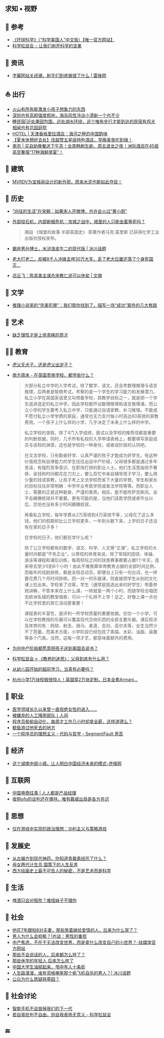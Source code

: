 ## 求知 ▪ 视野

## 📁 参考

- [《环球科学》（“科学美国人”中文版）【唯一官方网站】](https://huanqiukexue.com/)
- [科学松鼠会 :: 让我们剥开科学的坚果](http://songshuhui.net/)

## 📁 资讯

- [字幕网站关闭潮，射手们到底做错了什么 | 雷锋网](https://www.leiphone.com/news/201411/wAaQcJ1lKKPfGrTx.html) <!--2014-11-24 15:59-->

## ⛵️ 出行

- [火山有所有能激发小孩子想象力的东西](http://dajia.qq.com/original/MFL/nigel20180816.html)
- [深圳也有高颜值度假地，海岛风性冷淡小清新一个也不少](https://mp.weixin.qq.com/s?__biz=MzU3MTA1NTMwMA%3D%3D&chksm=fce49ad0cb9313c670795c257eb305da8a707a744e4e24eefe6412bbd789e0ae27c91aac7980&idx=1&mid=2247505787&scene=0&sn=667acf54f325f0fdf5fee725ecc5ac5b#rd)
- [睡民宿|近处果园包围，远处湖水环绕，这个唯有步行才能到达的民宿有鸡犬相闻也有花园庭院](https://mp.weixin.qq.com/s?__biz=MzIyNjgwMDI0OQ%3D%3D&chksm=e8684eabdf1fc7bdaa39831546fc923cdfe1264712c47b744f384ee40265950a52d3e20c5eb3&idx=1&mid=2247494077&scene=0&sn=efb6670c7a797163e1ba92235dbfa54e#rd)
- [HOTEL | 天津香格里拉酒店：海河之畔的中国韵味](https://mp.weixin.qq.com/s?__biz=MzAxNTcwMTU1MQ%3D%3D&chksm=838a626eb4fdeb7830cee4d405316a9acf9eceeea0b8b4ff7a09f9931f339b0aa3bac9482364&idx=1&mid=2650718510&scene=0&sn=3f1d8cad3c3a270e29a9a4d7d3eb9d86#rd)
- [【夏末休憩好去处】住超赞五星级特色酒店，早晚美食吃到嗨！](https://mp.weixin.qq.com/s?__biz=MzA3NDc1MDIwNA%3D%3D&chksm=9f7a450ca80dcc1a7172ed4b536dfd5ba71c20441db38cb96442c50202c93ec9fc7f16716868&idx=1&mid=2247484575&scene=0&sn=efc9c2cd7b0f9ef876ca7bca7c064453#rd)
- [南京 | 买自助晚餐送下午茶！全周畅刷生蚝、周五波龙之夜！洲际酒店在45层高空奢摆“17种海鲜盛宴”！](https://mp.weixin.qq.com/s?__biz=MzA3NDc1MDIwNA%3D%3D&chksm=9f7a4536a80dcc2000155daaea8c429725bc1d0678025ea7d08dca2d7258e8670ed3cb200eea&idx=2&mid=2247484581&scene=0&sn=77dd7436df8ddc76bc6e4d3ce954bf21#rd)

## 🕌 建筑

- [MVRDV为宝格丽设计的新外观，原来水泥也能如此夺目！](https://mp.weixin.qq.com/s?__biz=MjM5MDEyNDE4MQ%3D%3D&chksm=bdb585328ac20c24bdd1f4414c2eb9a44f37ef47e6844d51045481d07c802636261a5586cc2a&idx=2&mid=2651370696&scene=0&sn=ae125d8ace86129d4898773a578360fb#rd)

## 📁 历史

- [“向往的生活”在宋朝：如果宋人开微博，也许会火过“黄小厨”](https://mp.weixin.qq.com/s?__biz=MjM5MDg1NjA2NA%3D%3D&mid=2650463906&idx=1&sn=426ca112e5964ae5bc84a6c1fac6d213#wechat_redirect)

- [外部投石机，内部断粮危机：攻城之战中，城里的人只能坐着等死吗？](https://mp.weixin.qq.com/s?__biz=MjM5MDg1NjA2NA%3D%3D&mid=2650463649&idx=1&sn=4f34259c9c6e0e0f929902afb2355515#wechat_redirect)

  > 摘自 《城堡的故事 半部英国史》 原著作者马克·莫里斯 已获得化学工业出版社授权发布。

- [霸座男孙博士，水浒泼皮牛二的现代版 | 冰川话题](https://mp.weixin.qq.com/s?__biz=MzI1MzY2NzE3MA%3D%3D&chksm=e9d242e1dea5cbf7826fd19aacb2637f97d1fcd12707d909473d7fefe9d412bf506f0fe74956&idx=1&mid=2247495916&scene=0&sn=bc208ed306965be3b71c8837628589af#rd)

- [老大打老二，却被8千人冲锋击垮30万大军，丢了老大位置还落了个身死国灭...](https://mp.weixin.qq.com/s?__biz=MjM5ODU0NTk5NA%3D%3D&chksm=bd18e95d8a6f604bf3473cc0eb67f2e49ecce901b976bf79d557726b3675eac0b0dd3e84a484&idx=1&mid=2653247096&scene=0&sn=ae65f5f7334c35ce50894f5fc1830957#rd)

- [迟云飞：陈其美主谋杀宋教仁说可以休矣 | 文摘](https://mp.weixin.qq.com/s?__biz=MzIzNTAyODMwOA%3D%3D&chksm=f0eecb90c799428666584bc98ab870f35305c0d3b73ec7ca4e93ecc5fb8b9dfb6657c5d17e53&idx=1&mid=2650210731&scene=0&sn=cd11e132c20166ddfcf85f84c5c97a5e#rd)

## 📁 文学

- [推理小说家的“完美犯罪”：我们帮你找到了，描写一场“成功”案件的几大套路](https://mp.weixin.qq.com/s?__biz=MjM5MDg1NjA2NA%3D%3D&mid=2650463624&idx=1&sn=d30a7d7333fbb503a961a467d2b17f6e#wechat_redirect)

## 📁 艺术

- [缺乏理性才是上帝青睐的奇才](https://mp.weixin.qq.com/s?__biz=MjM5MzkyMDMwMQ%3D%3D&chksm=bd618c588a16054e40e8f91b720a77eabb1123038cb0c9e86af80673959dcb1f08342ecc467c&idx=1&mid=2652538906&scene=0&sn=b131d52e9b53e77dc07862a0c0b5f2fd#rd)

## 👩‍🎓  教育

- [虎父无犬子，还是虎父出逆子？](https://mp.weixin.qq.com/s?__biz=MjM5NTk1ODM4MQ%3D%3D&mid=2650695856&idx=1&sn=901722628b6489cf36c3d34c55c1809a#wechat_redirect)

- [南方周末 - 在英国贵族学校，都学些什么？](http://www.infzm.com/content/135825)

  > 大部分私立中学的入学考试，除了数学、语文，还会考数理推理与语言推理，后两者是智商考试，考察的是一个学生的学习能力和发展潜力。私立小学在英国英语里又叫预备学校，其教学目标之一，就是把一个学生送进选定的私立中学，因此学校都开设数理推理和语言推理课。而公立小学的学生要考入私立中学，只能通过自请家教，补习推理。不能或不愿付私立小学学费的家庭，通常也无力支付每小时高达60英镑的家教费用。一个孩子上什么样的小学，几乎决定了未来上什么样的中学。
  >
  > 私立学校的录取，除了4门入学成绩，面试以及学校的推荐信都是重要的判断依据。同时，几乎所有私校的入学申请表格上，都要填写家庭成员与该校的渊源，这也是学校的一种身份，或者说阶层的认同吧。

  > 在文法学校，只有勤奋好学、认真严谨的孩子才能成为好学生。有这种价值观念和自律能力的学生往往出自中产阶级，父母很多都是通过多年苦读、有强烈竞争意识、在职场打拼的职业人士。他们生活宽裕但不奢侈，金钱和时间都花在刀刃上，要么百忙中亲自辅导孩子学习，要么用少量的钱请家教，让孩子考上文法学校而省下大量的学费。学生和家长的目标往往非常明确：中学毕业考医学院或者法学院等等。而职业人士，需要的正是这种勤奋、严谨的素质。相反，能不能吹萨克斯风、会不会踢橄榄球并不重要。更有可能的是，当他们读医学院或者毕业以后，恐怕也没有多少时间踢橄榄球。
  >
  > 再看私立学校，每年学费从2万英镑到4万英镑不等，父母花了这么多钱，他们的假期却比公立学校更多，一年到头数下来，上学的日子还没有在家的日子多！
  >
  > 在学校的日子，他们都在学什么呢？
  >
  > 除了公立学校都有的数学、语文、科学、人文等“正课”，私立学校的大量时间都是“不务正业”。以男校的体育来说，除了常规的田径、体操、游泳等课程和课后训练，每周校际之间的球类赛事都要占据1个半天，连来带去至少5到6个小时！由此不难推算体育教育占据的全部时间比例。而每年的戏剧排练，都是全班总动员，即便台上只有一句台词，也一样要花费几个月时间排练。而一对一的乐器课，则直接把学生从别的文化课上拉出来。学校来了访客，学生（通常是挑选出来的好学生）带着参观讲解，不管本来在上什么课，一转就是一两个小时。而随学校合唱团去欧洲名城的教堂唱歌，可以一个礼拜不上学！总之，好像上课一点也不比学校里的其它活动更重要！
  >
  > 课程表的丰富性，是评判一所学校质量的重要依据。仅仅一个小学，可以在学校教授的乐器可以覆盖现代交响乐团的全部主要乐器。课后班涉及体育的有：网球、射击、骑马、柔道、击剑、高尔夫等，女生当然少不了芭蕾。而美术方面，小学阶段已经包揽了素描、水彩、油画、装置等各个门类。当然，这每一项才艺，都意味着额外的费用。

- [为何中产阶级都愿意把孩子送到美国去读书？](https://mp.weixin.qq.com/s?__biz=MzIxMDY4MTA2NA%3D%3D&chksm=97624fd5a015c6c3ca63c2c9552341d4b6aa2a45a47cee17ae3f02727a52c7cb356f6996f486&idx=1&mid=2247492178&scene=0&sn=30c6f2a7fd764120ea8fdadbd98b47b7#rd)

- [科学松鼠会 » 《教养的迷思》：父母到底有什么用？](http://songshuhui.net/archives/101185)

- [从幼儿园开始的超前学习，当真有必要吗？](https://mp.weixin.qq.com/s?__biz=MzI1NjQzNjIxMA%3D%3D&chksm=ea24182ddd53913be9d772bcb6aeb79cda61c63a69b0bad93616d30109747d9501b4cec8ec5e&idx=1&mid=2247494320&scene=0&sn=5da57d01454fd4cd3ef006f1af79f7de#rd)

- [杭州小学1万块校服很惊人！英国穿2万块定制，日本全套Armani…](https://mp.weixin.qq.com/s?__biz=MjM5OTY1MDMxMg%3D%3D&chksm=bf38885c884f014a592590f840a01fc7e1483bbc171fee33e046d7227614d33c2610868f6710&idx=1&mid=2650021179&scene=0&sn=73171c0fc6fe224421f208f5b71c363d#rd)

## 📁 职业

- [医学领域长久以来曾一直拒绝女性的进入……](https://mp.weixin.qq.com/s?__biz=MjM5NTk1ODM4MQ==&mid=2650695178&idx=1&sn=29c6a8653b0572d4a4aa26a4030cd56d&scene=0#wechat_redirect)
- [被嫌弃的人工降雨部队丨人间](https://mp.weixin.qq.com/s?__biz=MzI0MjAwNTQzOA%3D%3D&chksm=f1046f2fc673e639eb9b1ff95f96b3ce3854ae9790db55c44591460fe2c1de16abd3668695f5&idx=2&mid=2649893886&scene=0&sn=90c1b8611b45081d8dcc9a1662d86735#rd)
- [程序员偷偷自动化，每周才工作几小时却拿全薪，这样道德么？ ](http://mp.weixin.qq.com/s?__biz=MjM5MzA0OTkwMA%3D%3D&mid=2651197650&idx=1&sn=b97ab37f78b668b6288d0ce5d4cf0ab1#wechat_redirect
  )
- [鲸鱼游过他死去的地方](https://mp.weixin.qq.com/s?__biz=MzI0MjI1NTgxNQ%3D%3D&chksm=f282c9dfc5f540c97174f60fb6c0a226abed50b5639cd7f2649033c4ecbc0fa22029164adb9d&idx=1&mid=2651421559&scene=0&sn=511c0749c819f9f48ad9d6c493d5a9ee#rd)
- [一个程序员的理想主义 - 代码与哲学 - SegmentFault 思否](https://segmentfault.com/a/1190000004229884)

## 📁 经济

- [这个湖南中部小城，让人明白中国经济未来的模式-虎嗅网](https://www.huxiu.com/article/258482.html?f=flipboard)

## 📁 互联网

- [中国电商往事 | 人人都是产品经理](http://www.woshipm.com/it/1292540.html)
- [收购ofo的谈判还在僵持，唯有戴威出局是各方共识](http://tech.qq.com/a/20180825/029504.htm)

## 📁 思想

- [仅在游戏中实现的政治理想：功利主义与策略游戏](https://www.flipboard.cn/articles/http%3A%2F%2Fzhuanlan.zhihu.com%2Fp%2F42193650?section_id=flipboard%2Fcurator%252Fmagazine%252FtbwVdOcdQnaFo2_Au0qBqg%253Am%253A1969133146)

## 📁 发展史

- [从古偏方到现代神药，你知道青霉素经历了什么？](https://mp.weixin.qq.com/s?__biz=MjM5NTk1ODM4MQ%3D%3D&mid=2650695809&idx=1&sn=2bfd1e2308e60a14ff30b2ac7b0f92c1#wechat_redirect)
- [母女两代计生员 国策下的人生反差](https://mp.weixin.qq.com/s?__biz=MzI0MjY0OTkxNw%3D%3D&chksm=e97bb7e5de0c3ef37a4e49962e1f5fe7cc0d30bb302a17f068f4b6f4b190da380283f81948b5&idx=2&mid=2247494071&scene=0&sn=6baa27337ed374f1531447e2e3f7642f#rd)
- [西方绘画史上最不可告人的秘密，不是艺术而是科学](https://mp.weixin.qq.com/s?__biz=MzU0ODE1NDE0NQ%3D%3D&chksm=fb4192f9cc361beff4477546d687757afdae4f9539a7e0afce50f6d230f3a9c9d1cf0c646b07&idx=1&mid=2247511223&scene=0&sn=4cea8ef302432303c184ad87768d27d5#rd)

## 📁 生活

- [啤酒只会对瓶吹？难怪妹子不理你](https://mp.weixin.qq.com/s?__biz=MzAxNTcwMTU1MQ%3D%3D&chksm=838a626eb4fdeb7830cee4d405316a9acf9eceeea0b8b4ff7a09f9931f339b0aa3bac9482364&idx=1&mid=2650718510&scene=0&sn=3f1d8cad3c3a270e29a9a4d7d3eb9d86#rd)

## 📁 社会

- [他花7年跟拍8对夫妻，那些笑着嫁给爱情的人，后来为什么哭了？](https://mp.weixin.qq.com/s?__biz=MjM5MTA2NDY4MA%3D%3D&chksm=bd6cb9a98a1b30bf4dabf1f5f379c84593842eef3f2ea8e042a3fbe46865dc14e1f60b589572&idx=2&mid=2653105838&scene=0&sn=020df3e10c04a957c323896f9c1b6ab2#rd)
- [男人为什么会抑郁？|也谈：男性的重担](https://mp.weixin.qq.com/s?__biz=MzA4NjcyMDU1NQ%3D%3D&chksm=9fc6d8f8a8b151eee58a9094591ac6a22aee97bad365b7791794e051d0f2bafedde5a5f93bc4&idx=1&mid=2247496124&scene=0&sn=bc49300bd0b3e4cf85694c047afc270e#rd)
- [中产焦虑，不在于无法改变世界，而是拿什么改变自己的小世界？-钛媒体官方网站](http://www.tmtpost.com/3421673.html)
- [那些不会说话的人，后来都怎么样了？](https://mp.weixin.qq.com/s?__biz=MjM5ODMzMDMyMw%3D%3D&chksm=bd1c5d528a6bd444ab0266531f72b31f1ad57f0287861f5416110bfd1a2461a27c9c78b96364&idx=1&mid=2653198318&scene=0&sn=ca945ab2f55b6a8fe2d340b63bc7b7ce#rd)
- [那些休学的年轻人 后来怎么样了](https://mp.weixin.qq.com/s?__biz=MzU1NTQ1MjM3Ng%3D%3D&chksm=fbd54a83cca2c39578e7f64f2c49daafaf674479eefc8c74c532ba1808dafccdffd2b123b118&idx=1&mid=2247489588&scene=0&sn=6ba7334c9917808e84f9d4aeb1a8fff5#rd)
- [中国大学生油腻起来，甩中年人十条街](https://mp.weixin.qq.com/s?__biz=MjM5ODMzMDMyMw%3D%3D&chksm=bd1c52fc8a6bdbea11a6d34f486cb7c93dd796c682aa027413e0a03e6e50a156d0f3261a589d&idx=1&mid=2653198400&scene=0&sn=89279b9aa679a65ab31b7682c6754813#rd)
- [人生路漫漫，谁有资格嘲笑那个偷飞机自杀的男人？| 冰川话题](https://mp.weixin.qq.com/s?__biz=MzI1MzY2NzE3MA%3D%3D&chksm=e9d24266dea5cb702e06f9d4570e249002ad6c4d63630f888e6db0fe64dc36733d195c76c852&idx=1&mid=2247495787&scene=0&sn=e0fbfe94079549a14ddde7454d08d25e#rd)
- [公众为什么质疑转基因？ ](http://mp.weixin.qq.com/s?__biz=MTg1MjI3MzY2MQ%3D%3D&mid=2651699749&idx=1&sn=a753ebd348df555eba8c1be3e331d4ea#wechat_redirect
  )

## 📁 社会讨论

- [智能手机不会毁掉我们的下一代](https://mp.weixin.qq.com/s?__biz=MjM5NDA1Njg2MA%3D%3D&mid=2651988994&idx=1&sn=377a6d4dd7d36a6351d2774982d35e4b#wechat_redirect)
- [若自我批判不自由，则自我表扬无意义 - 科学松鼠会](https://mp.weixin.qq.com/s?__biz=MjM5NTk1ODM4MQ%3D%3D&mid=2650695227&idx=1&sn=6ea3a11403afb7f9378cb4ae01fb76c2#wechat_redirect)

## :end: